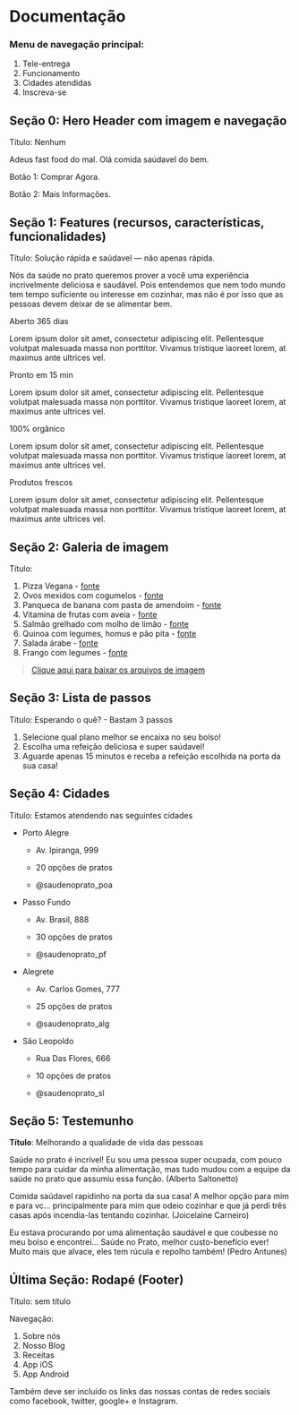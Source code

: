 # Documentação
### Menu de navegação principal:
1. Tele-entrega 
2. Funcionamento 
3. Cidades atendidas
4. Inscreva-se


## Seção 0: Hero Header com imagem e navegação

Título: Nenhum

Adeus fast food do mal. Olá comida saúdavel do bem.

Botão 1: Comprar Agora.

Botão 2: Mais Informações.


## Seção 1: Features (recursos, características, funcionalidades)
Título: Solução rápida e saúdavel — não apenas rápida.

Nós da saúde no prato queremos prover a você uma experiência incrivelmente deliciosa e saudável. Pois entendemos que nem todo mundo tem tempo suficiente ou interesse em cozinhar, mas não é por isso que as pessoas devem deixar de se alimentar bem.

Aberto 365 dias

Lorem ipsum dolor sit amet, consectetur adipiscing elit. Pellentesque volutpat malesuada massa non porttitor. Vivamus tristique laoreet lorem, at maximus ante ultrices vel.

Pronto em 15 min

Lorem ipsum dolor sit amet, consectetur adipiscing elit. Pellentesque volutpat malesuada massa non porttitor. Vivamus tristique laoreet lorem, at maximus ante ultrices vel.

100% orgânico

Lorem ipsum dolor sit amet, consectetur adipiscing elit. Pellentesque volutpat malesuada massa non porttitor. Vivamus tristique laoreet lorem, at maximus ante ultrices vel.

Produtos frescos

Lorem ipsum dolor sit amet, consectetur adipiscing elit. Pellentesque volutpat malesuada massa non porttitor. Vivamus tristique laoreet lorem, at maximus ante ultrices vel.

## Seção 2: Galeria de imagem 
Título: 

  1. Pizza Vegana - [fonte](http://www.paraibaradioblog.com/wp-content/uploads/2018/05/Comprovante001-57.jpg)
  2. Ovos mexidos com cogumelos - [fonte](https://cdn.teleculinaria.pt/wp-content/uploads/2015/04/Ovos-mexidos-com-espargos-cogumelos-e-lingui%C3%A7a-5.jpg)
  3. Panqueca de banana com pasta de amendoim - [fonte](https://abrilboaforma.files.wordpress.com/2017/08/panqueca-banana.jpg)
  4. Vitamina de frutas com aveia - [fonte](https://2.bp.blogspot.com/-oCddMzsbEIQ/VfMbiAilg2I/AAAAAAAADos/mMX40wMmHR0/s1600/suco_melao.jpg)
  5. Salmão grelhado com molho de limão - [fonte](https://i.pinimg.com/originals/6b/4e/06/6b4e06950a621d73035e06b93cc3da6c.jpg)
  6. Quinoa com legumes, homus e pão pita - [fonte](https://portal-amb-imgs.clubedaana.com.br/2016/11/homus-1920x1080.jpg)
  7. Salada árabe - [fonte](https://craftlog.com/m/i/1584064=s1280=h960)
  8. Frango com legumes - [fonte](http://painel.perdigao.com.br/panel/sites/default/files/styles/is_product_cover_1240_858/public/recipes-images/salada-morna-frango.png?itok=FKzfTcZ3)
  
  > [Clique aqui para baixar os arquivos de imagem](https://github.com/romuloreis/DWDM/raw/master/assets/imagens_galeria.zip)
  
## Seção 3: Lista de passos
Título: Esperando o quê? - Bastam 3 passos

  1. Selecione qual plano melhor se encaixa no seu bolso!
  2. Escolha uma refeição deliciosa e super saúdavel!
  3. Aguarde apenas 15 minutos e receba a refeição escolhida na porta da sua casa!

## Seção 4: Cidades
Título: Estamos atendendo nas seguintes cidades

  - Porto Alegre

    - Av. Ipiranga, 999

    - 20 opções de pratos

    - @saudenoprato_poa


  - Passo Fundo

    - Av. Brasil, 888

    - 30 opções de pratos

    - @saudenoprato_pf


  - Alegrete

    - Av. Carlos Gomes, 777

    - 25 opções de pratos

    - @saudenoprato_alg


  - São Leopoldo

    - Rua Das Flores, 666

    - 10 opções de pratos

    - @saudenoprato_sl

  
## Seção 5: Testemunho
**Título**: Melhorando a qualidade de vida das pessoas

Saúde no prato é incrível! Eu sou uma pessoa super ocupada, com pouco tempo para cuidar da minha alimentação, mas tudo mudou com a equipe da saúde no prato que assumiu essa função.
(Alberto Saltonetto)

Comida saúdavel rapidinho na porta da sua casa! A melhor opção para mim e para vc... principalmente para mim que odeio cozinhar e que já perdi três casas após incendia-las tentando cozinhar.
(Joicelaine Carneiro)

Eu estava procurando por uma alimentação saudável e que coubesse no meu bolso e encontrei... Saúde no Prato, melhor custo-benefício ever! Muito mais que alvace, eles tem rúcula e repolho também! 
(Pedro Antunes)

## Última Seção: Rodapé (Footer)
Título: sem título

Navegação:
1. Sobre nós
2. Nosso Blog
3. Receitas
4. App iOS 
5. App Android

Também deve ser incluído os links das nossas contas de redes sociais como facebook, twitter, google+ e Instagram.
